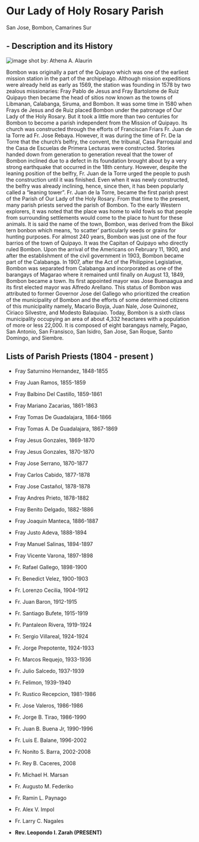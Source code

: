 # Our Lady of Holy Rosary Parish 
San Jose, Bombon, Camarines Sur 


## - Description and its History 


![image](https://github.com/athnalrn/github.io/assets/150888286/26a2dc5c-c2ae-4987-833d-ffacd2de0cdb)
shot by: Athena A. Alaurin


Bombon was originally a part of the Quipayo which was one of the earliest mission station in the part of the archipelago. Although mission expeditions were already held as early as 1569, the station was founding in 1578 by two zealous missionaries: Fray Pablo de Jesus and Fray Bartolome de Ruiz Quipayo then became the head of sitios now known as the towns of Libmanan, Calabanga, Siruma, and Bombon. It was some time in 1580 when Frays de Jesus and de Ruiz placed Bombon under the patronage of Our Lady of the Holy Rosary. But it took a little more than two centuries for Bombon to become a parish independent from the Mission of Quipayo. 
Its church was constructed through the efforts of Franciscan Friars Fr. Juan de la Torre ad Fr. Jose Rebaya. However, it was during the time of Fr. De la Torre that the church’s belfry, the convent, the tribunal, Casa Parroquial and the Casa de Escuelas de Primera Lecturas were constructed. Stories handed down from generation to generation reveal that the tower of Bombon inclined due to a defect in its foundation brought about by a very strong earthquake that occurred in the 18th century. However, despite the leaning position of the belfry, Fr. Juan de la Torre urged the people to push the construction until it was finished. Even when it was newly constructed, the belfry was already inclining, hence, since then, it has been popularly called a “leaning tower”. Fr. Juan de la Torre, became the first parish prest of the Parish of Our Lady of the Holy Rosary. 
From that time to the present, many parish priests served the parish of Bombon. To the early Western explorers, it was noted that the place was home to wild fowls so that people from surrounding settlements would come to the place to hunt for these animals. It is said the name of the town, Bombon, was derived from the Bikol tern bonbon which means, ‘to scatter’ particularly seeds or grains for hunting purposes. For almost 240 years, Bombon was just one of the four barrios of the town of Quipayo. It was the Capitan of Quipayo who directly ruled Bombon. Upon the arrival of the Americans on February 11, 1900, and after the establishment of the civil government in 1903, Bombon became part of the Calabanga. In 1907, after the Act of the Philippine Legislative, Bombon was separated from Calabanga and incorporated as one of the barangays of Magarao where it remained until finally on August 13, 1849, Bombon became a town. Its first appointed mayor was Jose Buenaagua and its first elected mayor was Alfredo Arellano. 
This status of Bombon was attributed to former Governor Jose del Gallego who prioritized the creation of the municipality of Bombon and the efforts of some determined citizens of this municipality namely, Macario Boyja, Juan Nale, Jose Quinonez, Ciriaco Silvestre, and Modesto Balaquiao. Today, Bombon is a sixth class municipality occupying an area of about 4,332 heactares with a population of more or less 22,000. It is composed of eight barangays namely, Pagao, San Antonio, San Fransisco, San Isidro, San Jose, San Roque, Santo Domingo, and Siembre. 


## Lists of Parish Priests (1804 - present )

- Fray Saturnino Hernandez, 1848-1855

- Fray Juan Ramos, 1855-1859 

- Fray Balbino Del Castillo, 1859-1861 

- Fray Mariano Zacarias, 1861-1863

- Fray Tomas De Guadalajara, 1864-1866 

- Fray Tomas A. De Guadalajara, 1867-1869 

- Fray Jesus Gonzales, 1869-1870 

- Fray Jesus Gonzales, 1870-1870 

- Fray Jose Serrano, 1870-1877 

- Fray Carlos Cabido, 1877-1878

- Fray Jose Castañol, 1878-1878  

- Fray Andres Prieto, 1878-1882

- Fray Benito Delgado, 1882-1886 

- Fray Joaquin Manteca, 1886-1887 

- Fray Justo Adeva, 1888-1894

- Fray Manuel Salinas, 1894-1897 

- Fray Vicente Varona, 1897-1898

- Fr. Rafael Gallego, 1898-1900

- Fr. Benedict Velez, 1900-1903

- Fr. Lorenzo Cecilia, 1904-1912 

- Fr. Juan Baron, 1912-1915 

- Fr. Santiago Bufete, 1915-1919 

- Fr. Pantaleon Rivera, 1919-1924

- Fr. Sergio Villareal, 1924-1924

- Fr. Jorge Prepotente, 1924-1933 

- Fr. Marcos Requejo, 1933-1936

- Fr. Julio Salcedo, 1937-1939 

- Fr. Felimon, 1939-1940

- Fr. Rustico Recepcion, 1981-1986
  
- Fr. Jose Valeros, 1986-1986

- Fr. Jorge B. Tirao, 1986-1990

- Fr. Juan B. Buena Jr, 1990-1996 

- Fr. Luis E. Balane, 1996-2002 

- Fr. Nonito S. Barra, 2002-2008

- Fr. Rey B. Caceres, 2008

- Fr. Michael H. Marsan 

- Fr. Augusto M. Federiko 

- Fr. Ramin L. Paynago 

- Fr. Alex V. Impol

- Fr. Larry C. Nagales

- **Rev. Leopondo I. Zarah (PRESENT)**




